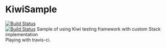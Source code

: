 KiwiSample 
==========
[![Build Status](https://travis-ci.org/somedev/KiwiSample.svg?branch=master)](https://travis-ci.org/somedev/KiwiSample)  
[![Build Status](https://www.bitrise.io/app/865b8202a70ccb07.svg?token=xUtoNLWv2OZDesjFZOPzKQ&branch=master)](https://www.bitrise.io/app/865b8202a70ccb07)
Sample of using Kiwi testing framework with custom Stack implementation   
Playing with travis-ci.
